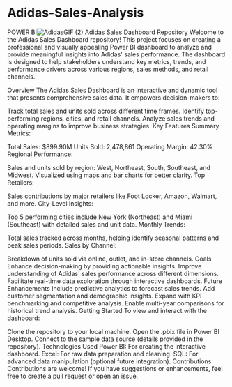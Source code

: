 # Adidas-Sales-Analysis
POWER BI![AdidasGIF (2)](https://github.com/user-attachments/assets/9679ea89-4bbf-4682-a1a0-cb50a07de9a1)
Adidas Sales Dashboard Repository
Welcome to the Adidas Sales Dashboard repository! This project focuses on creating a professional and visually appealing Power BI dashboard to analyze and provide meaningful insights into Adidas' sales performance. The dashboard is designed to help stakeholders understand key metrics, trends, and performance drivers across various regions, sales methods, and retail channels.

Overview
The Adidas Sales Dashboard is an interactive and dynamic tool that presents comprehensive sales data. It empowers decision-makers to:

Track total sales and units sold across different time frames.
Identify top-performing regions, cities, and retail channels.
Analyze sales trends and operating margins to improve business strategies.
Key Features
Summary Metrics:

Total Sales: $899.90M
Units Sold: 2,478,861
Operating Margin: 42.30%
Regional Performance:

Sales and units sold by region: West, Northeast, South, Southeast, and Midwest.
Visualized using maps and bar charts for better clarity.
Top Retailers:

Sales contributions by major retailers like Foot Locker, Amazon, Walmart, and more.
City-Level Insights:

Top 5 performing cities include New York (Northeast) and Miami (Southeast) with detailed sales and unit data.
Monthly Trends:

Total sales tracked across months, helping identify seasonal patterns and peak sales periods.
Sales by Channel:

Breakdown of units sold via online, outlet, and in-store channels.
Goals
Enhance decision-making by providing actionable insights.
Improve understanding of Adidas' sales performance across different dimensions.
Facilitate real-time data exploration through interactive dashboards.
Future Enhancements
Include predictive analytics to forecast sales trends.
Add customer segmentation and demographic insights.
Expand with KPI benchmarking and competitive analysis.
Enable multi-year comparisons for historical trend analysis.
Getting Started
To view and interact with the dashboard:

Clone the repository to your local machine.
Open the .pbix file in Power BI Desktop.
Connect to the sample data source (details provided in the repository).
Technologies Used
Power BI: For creating the interactive dashboard.
Excel: For raw data preparation and cleaning.
SQL: For advanced data manipulation (optional future integration).
Contributions
Contributions are welcome! If you have suggestions or enhancements, feel free to create a pull request or open an issue.



